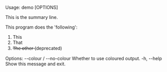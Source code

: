 Usage: demo [OPTIONS]

  This is the summary line.

  This program does the 'following':
   1. This
   2. That
   3. T̶h̶e̶ ̶o̶t̶h̶e̶r̶ (deprecated)

Options:
  --colour / --no-colour  Whether to use coloured output.
  -h, --help              Show this message and exit.
